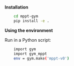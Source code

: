 **Installation**
``` bash
    cd mppt-gym
    pip install -e .
```

**Using the environment**

Run in a Python script:

``` bash
    import gym
    import gym_mppt
    env = gym.make('mppt-v0')
```
